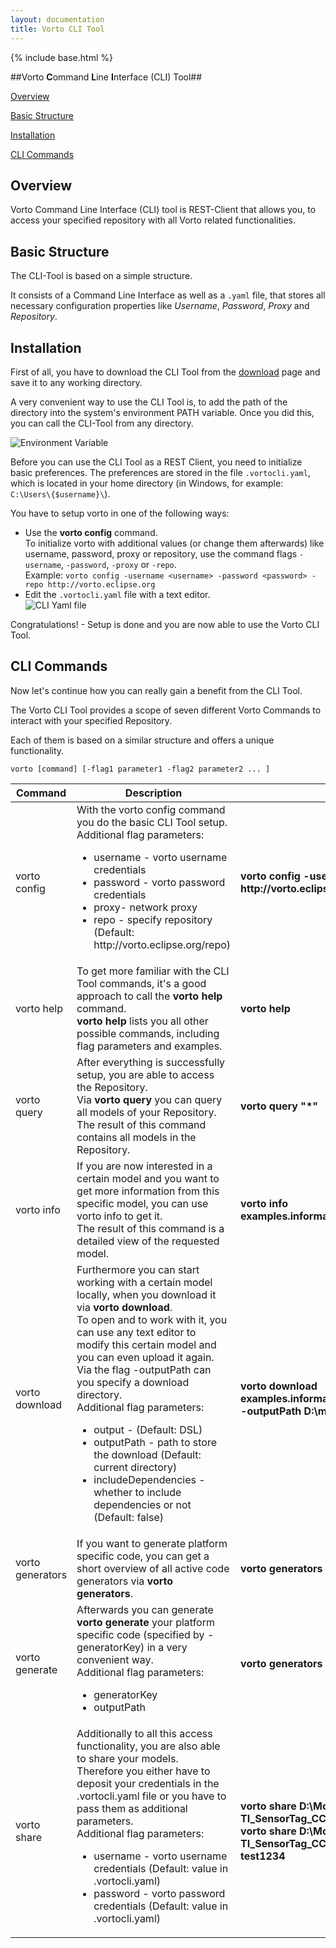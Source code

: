 ```yaml
---
layout: documentation
title: Vorto CLI Tool
---
```

{% include base.html %}

##Vorto **C**ommand **L**ine **I**nterface (CLI) Tool##

[Overview](#overview)

[Basic Structure](#basic-structure)

[Installation](#installation)

[CLI Commands](#cli-commands)


## Overview

Vorto Command Line Interface (CLI) tool is REST-Client that allows you, to access your specified repository with all Vorto related functionalities.

## Basic Structure

The CLI-Tool is based on a simple structure.

It consists of a Command Line Interface as well as a `.yaml` file, that stores all necessary configuration properties like _Username_, _Password_, _Proxy_ and _Repository_.

## Installation

First of all, you have to download the CLI Tool from the <a href="{{ base }}/downloads/index.html">download</a> page and save it to any working directory.

A very convenient way to use the CLI Tool is, to add the path of the directory into the system's environment PATH variable. Once you did this, you can call the CLI-Tool from any directory.

![Environment Variable]({{base}}/img/documentation/cli_evnmt_variable.jpg)

Before you can use the CLI Tool as a REST Client, you need to initialize basic preferences. The preferences are stored in the file `.vortocli.yaml`, which is located in your home directory (in Windows, for example: `C:\Users\{$username}\`).

You have to setup vorto in one of the following ways:

* Use the **vorto config** command.  
  To initialize vorto with additional values (or change them afterwards) like username, password, proxy or repository, use the command flags `-username`, `-password`, `-proxy` or `-repo`.  
  Example: `vorto config -username <username> -password <password> -repo http://vorto.eclipse.org`
* Edit the `.vortocli.yaml` file with a text editor.  
  ![CLI Yaml file]({{base}}/img/documentation/yamlfile.jpg)

Congratulations! - Setup is done and you are now able to use the Vorto CLI Tool.


## CLI Commands

Now let's continue how you can really gain a benefit from the CLI Tool.

The Vorto CLI Tool provides a scope of seven different Vorto Commands to interact with your specified Repository. 

Each of them is based on a similar structure and offers a unique functionality.

    vorto [command] [-flag1 parameter1 -flag2 parameter2 ... ]

<table class="table table-bordered">
  <thead>
  <tr>
    <th>Command</th>
    <th>Description</th>
    <th>Example</th>
  </tr>
  </thead>
  <tbody>
  <tr>
    <td>vorto config</td>
    <td>With the vorto config command you do the basic CLI Tool setup.<br>Additional flag parameters:<br><ul><li>username - vorto username credentials</li><li>password - vorto password credentials</li><li>proxy- network proxy</li><li>repo - specify repository (Default: http://vorto.eclipse.org/repo)</li></ul></td>
    <td><b>vorto config -username andreas -password test1234 -repo http://vorto.eclipse.org/repo</b></td>
   </tr>
   <tr>
    <td>vorto help</td>
    <td>To get more familiar with the CLI Tool commands, it's a good approach to call the <b>vorto help</b> command.<br><b>vorto help</b> lists you all other possible commands, including flag parameters and examples.</td>
    <td><b>vorto help</b></td>
   </tr>
   <tr>
    <td>vorto query</td>
    <td>After everything is successfully setup, you are able to access the Repository.<br> Via <b>vorto query</b> you can query all models of your Repository.<br>The result of this command contains all models in the Repository.</td>
    <td><b>vorto query "*"</b></td>
   </tr>
    <tr>
    <td>vorto info</td>
    <td>If you are now interested in a certain model and you want to get more information from this specific model, you can use vorto info to get it.<br> The result of this command is a detailed view of the requested model.</td>
    <td><b>vorto info examples.informationmodels.sensors.TI_SensorTag_CC2650:1.0.0</b></td>
   </tr>
   <tr>
    <td>vorto download</td>
    <td>Furthermore you can start working with a certain model locally, when you download it via <b>vorto download</b>.<br> To open and to work with it, you can use any text editor to modify this certain model and you can even upload it again.<br>Via the flag -outputPath can you specify a download directory.<br>Additional flag parameters:<br><ul><li>output - (Default: DSL)</li><li>outputPath - path to store the download (Default: current directory)</li><li>includeDependencies - whether to include dependencies or not (Default: false)</li></ul></td>
    <td><b>vorto download examples.informationmodels.sensors.TI_SensorTag_CC2650:1.0.0  -outputPath D:\models</b></td>
   </tr>
   <tr>
    <td>vorto generators</td>
    <td>If you want to generate platform specific code, you can get a short overview of all active code generators via <b>vorto generators</b>.</td>
    <td><b>vorto generators</b></td>
   </tr>
   <tr>
    <td>vorto generate</td>
    <td>Afterwards you can generate <b>vorto generate</b> your platform specific code (specified by -generatorKey) in a very convenient way.<br>Additional flag parameters:<br><ul><li>generatorKey</li><li>outputPath</li></ul></td>
    <td><b>vorto generators</b></td>
   </tr>
    <tr>
    <td>vorto share</td>
    <td>Additionally to all this access functionality, you are also able to share your models.<br>Therefore you either have to deposit your credentials in the .vortocli.yaml file or you have to pass them as additional parameters.<br>
    Additional flag parameters:<br><ul><li>username - vorto username credentials (Default: value in .vortocli.yaml)</li><li>password - vorto password credentials (Default: value in .vortocli.yaml)</li></ul></td>
    <td><b>vorto share D:\Models\ TI_SensorTag_CC2650\src\models\ TI_SensorTag_CC2650.infomodel</b><br><b>vorto share D:\Models\ TI_SensorTag_CC2650\src\models\ TI_SensorTag_CC2650.infomodel -username andreas -password test1234</b></td>
   </tr>
  </tbody>
</table>